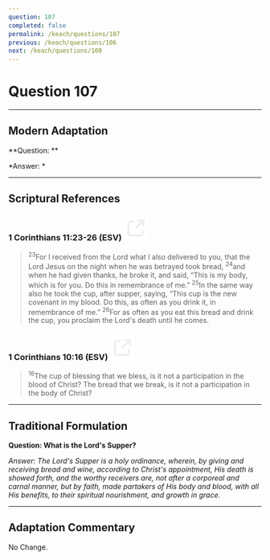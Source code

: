 ```yaml
---
question: 107
completed: false
permalink: /keach/questions/107
previous: /keach/questions/106
next: /keach/questions/108
---
```

# Question 107

---
## Modern Adaptation
**Question: **

*Answer: *

---
## Scriptural References
### 1 Corinthians 11:23-26 (ESV) <a href="https://biblegateway.com/passage/?search=1+Corinthians+11%3A23-26&version=ESV"><img src="/assets/svg/link.svg"/></a>
> <sup>23</sup>For I received from the Lord what I also delivered to you, that the Lord Jesus on the night when he was betrayed took bread,
> <sup>24</sup>and when he had given thanks, he broke it, and said, “This is my body, which is for you. Do this in remembrance of me.”
> <sup>25</sup>In the same way also he took the cup, after supper, saying, “This cup is the new covenant in my blood. Do this, as often as you drink it, in remembrance of me.”
> <sup>26</sup>For as often as you eat this bread and drink the cup, you proclaim the Lord's death until he comes.

### 1 Corinthians 10:16 (ESV) <a href="https://biblegateway.com/passage/?search=1+Corinthians+10%3A16&version=ESV"><img src="/assets/svg/link.svg"/></a>
> <sup>16</sup>The cup of blessing that we bless, is it not a participation in the blood of Christ? The bread that we break, is it not a participation in the body of Christ?


---
## Traditional Formulation
**Question: What is the Lord's Supper?**

*Answer: The Lord's Supper is a holy ordinance, wherein, by giving and receiving bread and wine, according to Christ's appointment, His death is showed forth, and the worthy receivers are, not after a corporeal and carnal manner, but by faith, made partakers of His body and blood, with all His benefits, to their spiritual nourishment, and growth in grace.*

---
## Adaptation Commentary
No Change.